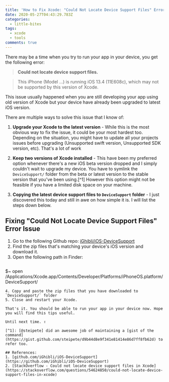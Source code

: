 ```yaml
---
title: 'How to Fix Xcode: "Could Not Locate Device Support Files" Error'
date: 2020-05-27T04:43:29.783Z
categories:
  - little-bites
tags:
  - xcode
  - tools
comments: true
---
```

There may be a time when you try to run your app in your device, you get the following error:

> **Could not locate device support files.**

> This iPhone (Model ...) is running iOS 13.4 (11E608c), which may not be supported by this version of Xcode.

This issue usually happened when you are still developing your app using old version of Xcode but your device have already been upgraded to latest iOS version. 

There are multiple ways to solve this issue that I know of:

1. **Upgrade your Xcode to the latest version** - While this is the most obvious way to fix the issue, it could be your most hardest too. Depending on the situation, you might have to update all your projects issues before upgrading (Unsupported swift version, Unsupported SDK version, etc). That's a lot of work

2. **Keep two versions of Xcode installed** - This have been my preferred option whenever there's a new iOS beta version dropped and I simply couldn't wait to upgrade my device. You have to symlink the `DeviceSupport/` folder from the beta or latest version to the stable version that you've been using.[^1] However this option might not be feasible if you have a limited disk space on your machine.

3. **Copying the latest device support files to `DeviceSupport` folder** - I just discovered this today and still in awe on how simple it is. I will list the steps down below.

## Fixing "Could Not Locate Device Support Files" Error Issue

1. Go to the following Github repo: [iGhibli/iOS-DeviceSupport](https://github.com/iGhibli/iOS-DeviceSupport/tree/master/DeviceSupport)
2. Find the zip files that's matching your device's iOS version and download it.
3. Open the following path in Finder:
   ```bash
$~ open /Applications/Xcode.app/Contents/Developer/Platforms/iPhoneOS.platform/DeviceSupport/
   ``` 
4. Copy and paste the zip files that you have downloaded to `DeviceSupport/` folder
5. Close and restart your Xcode.

That's it. You should be able to run your app in your device now. Hope you will find this tips useful. 

Until next time. ✌️

[^1]: [@steipete] did an awesome job of maintaining a [gist of the command](https://gist.github.com/steipete/d9b44d8e9f341e81414e86d7ff8fb62d) to refer too.

## References:
1. [github.com/iGhibli/iOS-DeviceSupport](https://github.com/iGhibli/iOS-DeviceSupport)
2. [StackOverflow - Could not locate device support files in Xcode](https://stackoverflow.com/questions/54624850/could-not-locate-device-support-files-in-xcode)